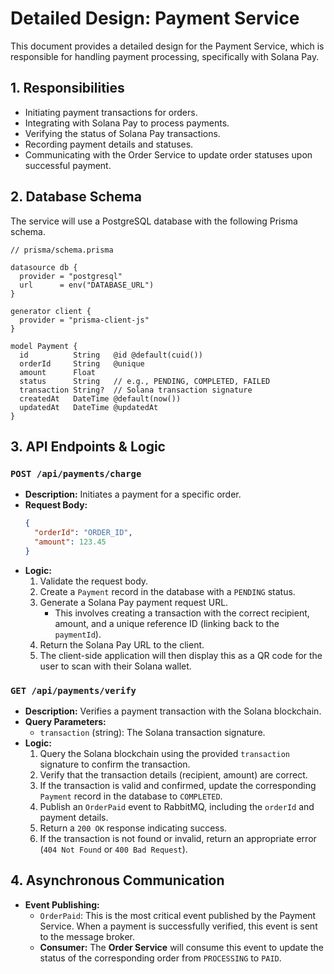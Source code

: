# Detailed Design: Payment Service

This document provides a detailed design for the Payment Service, which is responsible for handling payment processing, specifically with Solana Pay.

## 1. Responsibilities

-   Initiating payment transactions for orders.
-   Integrating with Solana Pay to process payments.
-   Verifying the status of Solana Pay transactions.
-   Recording payment details and statuses.
-   Communicating with the Order Service to update order statuses upon successful payment.

## 2. Database Schema

The service will use a PostgreSQL database with the following Prisma schema.

```prisma
// prisma/schema.prisma

datasource db {
  provider = "postgresql"
  url      = env("DATABASE_URL")
}

generator client {
  provider = "prisma-client-js"
}

model Payment {
  id          String   @id @default(cuid())
  orderId     String   @unique
  amount      Float
  status      String   // e.g., PENDING, COMPLETED, FAILED
  transaction String?  // Solana transaction signature
  createdAt   DateTime @default(now())
  updatedAt   DateTime @updatedAt
}
```

## 3. API Endpoints & Logic

### `POST /api/payments/charge`

-   **Description:** Initiates a payment for a specific order.
-   **Request Body:**
    ```json
    {
      "orderId": "ORDER_ID",
      "amount": 123.45
    }
    ```
-   **Logic:**
    1.  Validate the request body.
    2.  Create a `Payment` record in the database with a `PENDING` status.
    3.  Generate a Solana Pay payment request URL.
        -   This involves creating a transaction with the correct recipient, amount, and a unique reference ID (linking back to the `paymentId`).
    4.  Return the Solana Pay URL to the client.
    5.  The client-side application will then display this as a QR code for the user to scan with their Solana wallet.

### `GET /api/payments/verify`

-   **Description:** Verifies a payment transaction with the Solana blockchain.
-   **Query Parameters:**
    -   `transaction` (string): The Solana transaction signature.
-   **Logic:**
    1.  Query the Solana blockchain using the provided `transaction` signature to confirm the transaction.
    2.  Verify that the transaction details (recipient, amount) are correct.
    3.  If the transaction is valid and confirmed, update the corresponding `Payment` record in the database to `COMPLETED`.
    4.  Publish an `OrderPaid` event to RabbitMQ, including the `orderId` and payment details.
    5.  Return a `200 OK` response indicating success.
    6.  If the transaction is not found or invalid, return an appropriate error (`404 Not Found` or `400 Bad Request`).

## 4. Asynchronous Communication

-   **Event Publishing:**
    -   `OrderPaid`: This is the most critical event published by the Payment Service. When a payment is successfully verified, this event is sent to the message broker.
    -   **Consumer:** The **Order Service** will consume this event to update the status of the corresponding order from `PROCESSING` to `PAID`.
